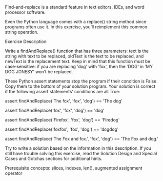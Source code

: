 Find-and-replace is a standard feature in text editors, IDEs, and word processor software. 

Even the Python language comes with a replace() string method since programs often use it. In this exercise, you’ll reimplement this common string operation.


Exercise Description

Write a findAndReplace() function that has three parameters: text is the string with text to be replaced, oldText is the text to be replaced, and newText is the replacement text. Keep in mind that this function must be case-sensitive: if you are replacing 'dog' with 'fox', then the 'DOG' in 'MY DOG JONESY' won’t be replaced.

These Python assert statements stop the program if their condition is False. Copy them to the bottom of your solution program. Your solution is correct if the following assert statements’ conditions are all True:

assert findAndReplace('The fox', 'fox', 'dog') == 'The dog'

assert findAndReplace('fox', 'fox', 'dog') == 'dog'

assert findAndReplace('Firefox', 'fox', 'dog') == 'Firedog'

assert findAndReplace('foxfox', 'fox', 'dog') == 'dogdog'

assert findAndReplace('The Fox and fox.', 'fox', 'dog') == 'The Fox and dog.'

Try to write a solution based on the information in this description. If you still have trouble solving this exercise, read the Solution Design and Special Cases and Gotchas sections for additional hints.

Prerequisite concepts: slices, indexes, len(), augmented assignment operator

